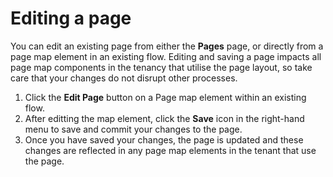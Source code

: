 # Editing a page

<head>
  <meta name="guidename" content="Flow"/>
  <meta name="context" content="GUID-b67a17c1-b6d6-4470-ae29-2009957260e3"/>
</head>


You can edit an existing page from either the **Pages** page, or directly from a page map element in an existing flow.
Editing and saving a page impacts all page map components in the tenancy that utilise the page layout, so take care that your changes do not disrupt other processes.

1.  Click the **Edit Page** button on a Page map element within an existing flow.
2.  After editting the map element, click the **Save** icon in the right-hand menu to save and commit your changes to the page.
3.  Once you have saved your changes, the page is updated and these changes are reflected in any page map elements in the tenant that use the page.